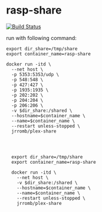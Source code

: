 # rasp-share

[![Build Status](https://travis-ci.org/jrrombaldo/rasp-share.svg?branch=master)](https://travis-ci.org/jrrombaldo/rasp-share)


run with following command:

```
export dir_share=/tmp/share
export container_name=rasp-share

docker run -itd \
  --net host \
  -p 5353:5353/udp \
  -p 548:548 \
  -p 427:427 \
  -p 1935:1935 \
  -p 202:202 \
  -p 204:204 \
  -p 206:206 \
  -v $dir_share:/shared \
  --hostname=$container_name \
  --name=$container_name \
  --restart unless-stopped \
  jrromb/plex-share
  
  
  
  
  export dir_share=/tmp/share
  export container_name=rasp-share
  
  docker run -itd \
    --net host \
    -v $dir_share:/shared \
    --hostname=$container_name \
    --name=$container_name \
    --restart unless-stopped \
    jrromb/plex-share

```